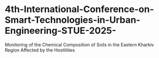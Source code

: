 # 4th-International-Conference-on-Smart-Technologies-in-Urban-Engineering-STUE-2025-
Monitoring of the Chemical Composition of Soils in the Eastern Kharkiv Region Affected by the Hostilities
